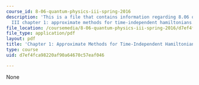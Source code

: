 ```yaml
---
course_id: 8-06-quantum-physics-iii-spring-2016
description: 'This is a file that contains information regarding 8.06 quantum physics
  III chapter 1: approximate methods for time-independent hamiltonians. '
file_location: /coursemedia/8-06-quantum-physics-iii-spring-2016/d7ef4fca98220af90a64670c57eaf046_MIT8_06S16_chap1.pdf
file_type: application/pdf
layout: pdf
title: 'Chapter 1: Approximate Methods for Time-Independent Hamiltonians'
type: course
uid: d7ef4fca98220af90a64670c57eaf046

---
```

None